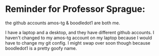 # Reminder for Professor Sprague: 

the github accounts amos-tg & boodledot1 are both me. 

I have a laptop and a desktop, and they have different github accounts.
I haven't changed to my amos-tg account on my laptop because I would have to change my git config.
I might swap over soon though because boodledot1 is a pretty goofy name.
